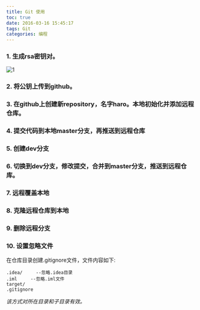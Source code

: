 ```yaml
---
title: Git 使用
toc: true
date: 2016-03-16 15:45:17
tags: Git
categories: 编程
---
```



### 1. 生成rsa密钥对。

![1](http://7xqgix.com1.z0.glb.clouddn.com/1.png)

### 2. 将公钥上传到github。

### 3. 在github上创建新repository，名字haro。本地初始化并添加远程仓库。


### 4. 提交代码到本地master分支，再推送到远程仓库


### 5. 创建dev分支


### 6. 切换到dev分支，修改提交，合并到master分支，推送到远程仓库。


### 7. 远程覆盖本地


### 8. 克隆远程仓库到本地


### 9. 删除远程分支


### 10. 设置忽略文件
在仓库目录创建.gitignore文件，文件内容如下:

	.idea/     --忽略.idea目录
	.iml     --忽略.iml文件  
	target/  
	.gitignore

*该方式对所在目录和子目录有效。*
